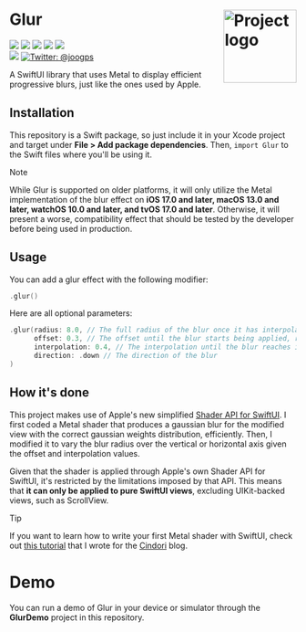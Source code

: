 <h1> Glur
  <img align="right" alt="Project logo" src="../assets/Icon.png" width=128px>
</h1>

<p>
    <img src="https://img.shields.io/badge/iOS-15.0+-white.svg" />
    <img src="https://img.shields.io/badge/macOS-12.0+-white.svg" />
    <img src="https://img.shields.io/badge/watchOS-8.0+-white.svg" />
    <img src="https://img.shields.io/badge/tvOS-15.0+-white.svg" />
    <img src="https://img.shields.io/badge/visionOS-1.0+-white.svg" />
    <br>
    <img src="https://img.shields.io/badge/-SwiftUI-red.svg" />
    <a href="https://twitter.com/joogps">
        <img src="https://img.shields.io/badge/Contact-@joogps-lightgrey.svg?style=social&logo=twitter" alt="Twitter: @joogps" />
    </a>
</p>

A SwiftUI library that uses Metal to display efficient progressive blurs, just like the ones used by Apple.

## Installation
This repository is a Swift package, so just include it in your Xcode project and target under **File > Add package dependencies**. Then, `import Glur` to the Swift files where you'll be using it.

> [!NOTE]  
> While Glur is supported on older platforms, it will only utilize the Metal implementation of the blur effect on **iOS 17.0 and later, macOS 13.0 and later, watchOS 10.0 and later, and tvOS 17.0 and later**. Otherwise, it will present a worse, compatibility effect that should be tested by the developer before being used in production.

## Usage
You can add a glur effect with the following modifier:

```swift
.glur()
```

Here are all optional parameters:

```swift
.glur(radius: 8.0, // The full radius of the blur once it has interpolated
      offset: 0.3, // The offset until the blur starts being applied, relative to the size of the view
      interpolation: 0.4, // The interpolation until the blur reaches its full radius, relative to the size of the view
      direction: .down // The direction of the blur
)
```

## How it's done

This project makes use of Apple's new simplified [Shader API for SwiftUI](https://developer.apple.com/documentation/swiftui/shader). I first coded a Metal shader that produces a gaussian blur for the modified view with the correct gaussian weights distribution, efficiently. Then, I modified it to vary the blur radius over the vertical or horizontal axis given the offset and interpolation values.

Given that the shader is applied through Apple's own Shader API for SwiftUI, it's restricted by the limitations imposed by that API. This means that **it can only be applied to pure SwiftUI views**, excluding UIKit-backed views, such as ScrollView.

> [!TIP]
> If you want to learn how to write your first Metal shader with SwiftUI, check out [this tutorial](https://cindori.com/developer/swiftui-shaders-wave) that I wrote for the [Cindori](https://cindori.com) blog.

# Demo

You can run a demo of Glur in your device or simulator through the **GlurDemo** project in this repository.
